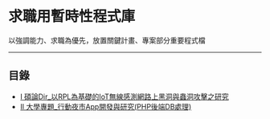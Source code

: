 # 求職用暫時性程式庫

以強調能力、求職為優先，放置關鍵計畫、專案部分重要程式檔

* * *
## 目錄

-   [I 碩論Dir_以RPL為基礎的IoT無線感測網路上黑洞與蟲洞攻擊之研究](https://github.com/CDS-ZUKYUN/Resume/tree/main/Master's%20Degree)
-   [II 大學專題_行動夜市App開發與研究(PHP後端DB處理)](https://github.com/CDS-ZUKYUN/Resume/tree/main/College_Project_DBPart)





